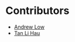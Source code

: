 # Contributors

* [Andrew Low](https://github.com/kahkhang)
* [Tan Li Hau](https://github.com/tanhauhau)
